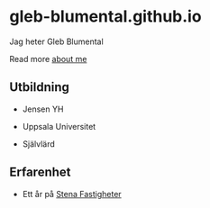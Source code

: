 # gleb-blumental.github.io

Jag heter Gleb Blumental

Read more [about me](/aboutme.md)

## Utbildning

- Jensen YH

- Uppsala Universitet

- Självlärd

## Erfarenhet

- Ett år på [Stena Fastigheter](https://www.stenafastigheter.se/)